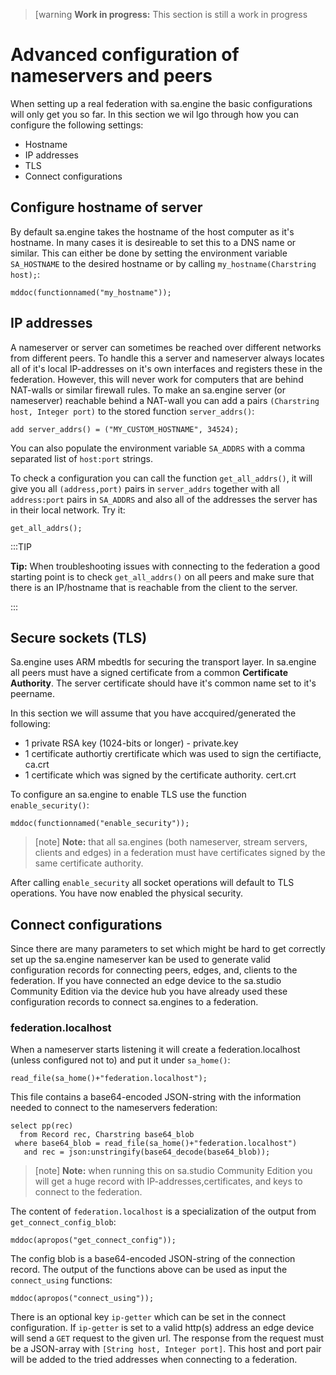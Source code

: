 > [warning **Work in progress:** This section is still a work in progress 

# Advanced configuration of nameservers and peers
When setting up a real federation with sa.engine the basic configurations will
only get you so far. In this section we wil lgo through how you can configure the
following settings:

* Hostname
* IP addresses
* TLS
* Connect configurations

## Configure hostname of server
By default sa.engine takes the hostname of the host computer as it's hostname.
In many cases it is desireable to set this to a DNS name or similar. This can 
either be done by setting the environment variable `SA_HOSTNAME` to the desired
hostname or by calling `my_hostname(Charstring host);`:
```LIVE {"vis":"showMarkdown"}
mddoc(functionnamed("my_hostname"));
```
## IP addresses

A nameserver or server can sometimes be reached over different networks from 
different peers. To handle this a server and nameserver always locates all of it's
local IP-addresses on it's own interfaces and registers these in the federation.
However, this will never work for computers that are behind NAT-walls or similar firewall rules. To make an sa.engine server (or nameserver) reachable behind a 
NAT-wall you can add a pairs `(Charstring host, Integer port)` to the stored 
function `server_addrs()`:

```
add server_addrs() = ("MY_CUSTOM_HOSTNAME", 34524);
```

You can also populate the environment variable `SA_ADDRS` with a comma separated
list of `host:port` strings.

To check a configuration you can call the function `get_all_addrs()`, it will give
you  all `(address,port)` pairs in `server_addrs` together with all `address:port`
pairs in `SA_ADDRS` and also all of the addresses the server has in their local 
network. Try it:
```LIVE
get_all_addrs();
```
:::TIP

**Tip:** When troubleshooting issues with connecting to the federation a good 
starting point is to check `get_all_addrs()` on all peers and make sure that there
is an IP/hostname that is reachable from the client to the server.

:::
## Secure sockets (TLS)
Sa.engine uses ARM mbedtls for securing the transport layer. In sa.engine all peers
must have a signed certificate from a common **Certificate Authority**. The server 
certificate should have it's common name set to it's peername.

In this section we will assume that you have accquired/generated the following:

* 1 private RSA key (1024-bits or longer) - private.key
* 1 certificate authortiy crertificate which was used to sign the certifiacte, ca.crt
* 1 certificate which was signed by the certificate authority. cert.crt

To configure an sa.engine to enable TLS use the function `enable_security()`:
```LIVE {"vis":"showMarkdown"}
mddoc(functionnamed("enable_security"));
```
> [note]  **Note:** that all sa.engines (both nameserver, stream servers, clients and edges)
in a federation must have certificates signed by the same certificate
authority. 

After calling `enable_security` all socket operations will default to TLS 
operations. You have now enabled the physical security.
## Connect configurations

Since there are many parameters to set which might be hard to get correctly set up 
the sa.engine nameserver kan be used to generate valid configuration records for 
connecting peers, edges, and, clients to the federation. If you have connected an 
edge device to the sa.studio Community Edition via the device hub you have already
used these configuration records to connect sa.engines to a federation.


### federation.localhost
When a nameserver starts listening it will create a federation.localhost (unless configured not to) and put it under `sa_home()`:
```LIVE
read_file(sa_home()+"federation.localhost");
```
This file contains a base64-encoded JSON-string with the information needed to 
connect to the nameservers federation:
```LIVE
select pp(rec)
  from Record rec, Charstring base64_blob
 where base64_blob = read_file(sa_home()+"federation.localhost")
   and rec = json:unstringify(base64_decode(base64_blob));
```
> [note]  **Note:** when running this on sa.studio Community Edition you will get a huge 
record with IP-addresses,certificates, and keys to connect to the federation. 

The content of `federation.localhost` is a specialization of the output from 
`get_connect_config_blob`:
```LIVE {"vis":"showMarkdown"}
mddoc(apropos("get_connect_config"));
```
The config blob is a base64-encoded JSON-string of the connection record. The 
output of the functions above can be used as input the `connect_using` 
functions:
```LIVE {"vis":"showMarkdown"}
mddoc(apropos("connect_using"));
```



There is an optional key `ip-getter` which can be set in the connect configuration.
If `ip-getter` is set to a valid http(s) address an edge device will send a `GET`
request to the given url. The response from the request must be a JSON-array with
`[String host, Integer port]`. This host and port pair will be added to the tried
addresses when connecting to a federation.



